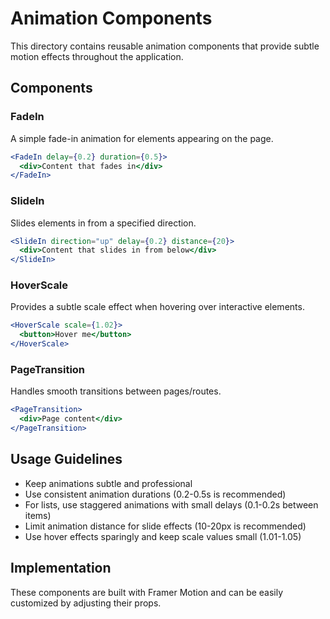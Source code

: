 # Animation Components

This directory contains reusable animation components that provide subtle motion effects throughout the application.

## Components

### FadeIn
A simple fade-in animation for elements appearing on the page.

```jsx
<FadeIn delay={0.2} duration={0.5}>
  <div>Content that fades in</div>
</FadeIn>
```

### SlideIn
Slides elements in from a specified direction.

```jsx
<SlideIn direction="up" delay={0.2} distance={20}>
  <div>Content that slides in from below</div>
</SlideIn>
```

### HoverScale
Provides a subtle scale effect when hovering over interactive elements.

```jsx
<HoverScale scale={1.02}>
  <button>Hover me</button>
</HoverScale>
```

### PageTransition
Handles smooth transitions between pages/routes.

```jsx
<PageTransition>
  <div>Page content</div>
</PageTransition>
```

## Usage Guidelines

- Keep animations subtle and professional
- Use consistent animation durations (0.2-0.5s is recommended)
- For lists, use staggered animations with small delays (0.1-0.2s between items)
- Limit animation distance for slide effects (10-20px is recommended)
- Use hover effects sparingly and keep scale values small (1.01-1.05)

## Implementation

These components are built with Framer Motion and can be easily customized by adjusting their props. 